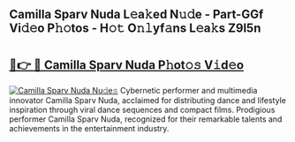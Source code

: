 ## Camilla Sparv Nuda L𝚎a𝚔ed N𝚞𝚍e - Part-GGf Vi𝚍𝚎o P𝚑𝚘tos - H𝚘𝚝 O𝚗𝚕yf𝚊ns L𝚎a𝚔s Z9l5n

# <h2><a href="http://kf81x8n.oniu.top/?m=Camilla+Sparv+Nuda">🔗👉 🔴 Camilla Sparv Nuda P𝚑ot𝚘𝚜 V𝚒d𝚎o</a></h2>

[![Camilla Sparv Nuda Nu𝚍e𝚜](https://i.imgur.com/0qMVB7G.gif)](http://kf81x8n.oniu.top/?m=Camilla+Sparv+Nuda)
Cybernetic performer and multimedia innovator Camilla Sparv Nuda, acclaimed for distributing dance and lifestyle inspiration through viral dance sequences and compact films. Prodigious performer Camilla Sparv Nuda, recognized for their remarkable talents and achievements in the entertainment industry.  
